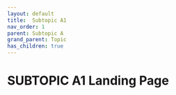 ```yaml
---
layout: default
title:  Subtopic A1
nav_order: 1
parent: Subtopic A
grand_parent: Topic
has_children: true
---
```


# SUBTOPIC A1 Landing Page